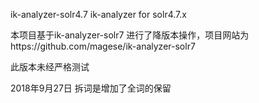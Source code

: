 ik-analyzer-solr4.7
ik-analyzer for solr4.7.x

本项目基于ik-analyzer-solr7 进行了降版本操作，项目网站为https://github.com/magese/ik-analyzer-solr7

此版本未经严格测试

2018年9月27日 拆词是增加了全词的保留
